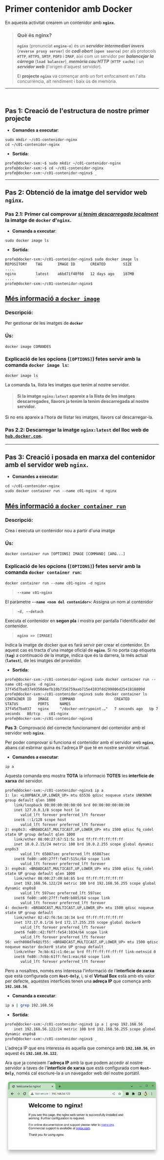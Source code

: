 # Primer contenidor amb Docker

En aquesta activitat crearem un contenidor amb **```nginx```**.

> ### Què és nginx?
>
> **```nginx```** (pronunciat **```engine-x```**) és un ***servidor intermediari invers*** (**```reverse proxy server```**) de ***codi obert*** (**```open source```**) per als protocols **```HTTP```**, **```HTTPS```**, **```SMTP```**, **```POP3```** i **```IMAP```**, així com un servidor per ***balancejar la càrrega*** (**```load balancer```**), ***memòria cau HTTP*** (**```HTTP cache```**) i un ***servidor web*** (l'origen d'aquest servidor).
> 
>El **projecte ```nginx```** va començar amb un fort enfocament en l'alta concurrència, alt rendiment i baix ús de memòria.

<hr>
<br>

## **Pas 1**: Creació de l'estructura de nostre primer projecte

* **Comandes a executar**:

```
sudo mkdir ~/c01-contenidor-nginx
cd ~/c01-contenidor-nginx
```

* **Sortida**:

```
profe@docker-sxm:~$ sudo mkdir ~/c01-contenidor-nginx
profe@docker-sxm:~$ cd ~/c01-contenidor-nginx
profe@docker-sxm:~/c01-contenidor-nginx$ _ 
```

<hr>

## **Pas 2**: Obtenció de la imatge del servidor web **```nginx```**.

### **Pas 2.1**: Primer cal comprovar <u>*si tenim descarregada localment*</u> la imatge de **```docker```** d'**```nginx```**.

* **Comanda a executar**:

```
sudo docker image ls
```

* **Sortida**:

```
profe@docker-sxm:~/c01-contenidor-nginx$ sudo docker image ls
REPOSITORY    TAG       IMAGE ID       CREATED        SIZE
....
nginx         latest    a6bd71f48f68   12 days ago    187MB
....
profe@docker-sxm:~/c01-contenidor-nginx$ 
```

## [Més informació a **```docker image```**](./files/opcions-de-les-comandes-docker.md#comanda-1-docker-image-comandes)

### Descripció:

Per gestionar de les imatges de **```docker```**

### Ús:

```
docker image COMANDES
```

### Explicació de les opcions (**```[OPTIONS]```**) fetes servir amb la comanda **```docker image ls```**: 

```
docker image ls
```

La comanda **```ls```**, llista les imatges que tenim al nostre servidor.

> #### Si la imatge **```nginx:latest```** apareix a la llista de les imatges descarregades, llavors ja tenim la tenim descarregada al nostre servidor.

Si no ens apareix a l'hora de llistar les imatges, llavors cal descarregar-la.

### **Pas 2.2**: Descarregar la imatge **```nginx:latest```** del lloc web de [**```hub.docker.com```**](https://hub.docker.com/).


<hr>

## **Pas 3**: Creació i posada en marxa del contenidor amb el servidor web **```nginx```**.

* **Comandes a executar**:

```
cd ~/c01-contenidor-nginx
sudo docker container run --name c01-nginx -d nginx
```

## [Més informació a **```docker container run```**](./files/opcions-de-les-comandes-docker.md#comanda-3-docker-container-run)

### Descripció:

Crea i executa un contenidor nou a partir d'una imatge

### Ús:

```
docker container run [OPTIONS] IMAGE [COMMAND] [ARG...]
```

### Explicació de les opcions (**```[OPTIONS]```**) fetes servir amb la comanda **```docker container run```**: 

```
docker container run --name c01-nginx -d nginx
```

> **```--name c01-nginx```**

El paràmetre **```--name <nom del contenidor>```**: Assigna un nom al contenidor


> **```-d, --detach```**

Executa el contenidor en **segon pla** i mostra per pantalla  l'identificador del contenidor.

> **```nginx => [IMAGE]```**
 
Indica la imatge de docker que es farà servir per crear el contenidor.
En aquest cas es tracta d'una imatge oficial de **```nginx```**. Si no porta cap etiqueta (**```tag```**) a continuació de la imatge, indica que és la darrera, la més actual (**```latest```**), de les imatges del proveïdor. 


* **Sortida**:

```
profe@docker-sxm:~/c01-contenidor-nginx$ sudo docker container run --name c01-nginx -d nginx
37f45d7ba037e9350d4efb10b7356759aab715e4103fdd299806d2541818809d
profe@docker-sxm:~/c01-contenidor-nginx$ sudo docker container ls
CONTAINER ID   IMAGE     COMMAND                  CREATED         STATUS         PORTS     NAMES
37f45d7ba037   nginx     "/docker-entrypoint.…"   7 seconds ago   Up 7 seconds   80/tcp    c01-nginx
profe@docker-sxm:~/c01-contenidor-nginx$ 
```

**Pas 3**: Comprovació del correcte funcionament del contenidor amb el servidor web **```nginx```**.

Per poder comprovar si funciona el contenidor amb el servidor web **```nginx```**, abans cal esbrinar quina és l'adreça IP que té en nostre servidor virtual.

* **Comandes a executar**:

```bash
ip a
```

Aquesta comanda ens mostra **TOTA** la informació **TOTES** les **interfície de xarxa** del servidor.

```
profe@docker-sxm:~/c01-contenidor-nginx$ ip a
1: lo: <LOOPBACK,UP,LOWER_UP> mtu 65536 qdisc noqueue state UNKNOWN group default qlen 1000
    link/loopback 00:00:00:00:00:00 brd 00:00:00:00:00:00
    inet 127.0.0.1/8 scope host lo
       valid_lft forever preferred_lft forever
    inet6 ::1/128 scope host 
       valid_lft forever preferred_lft forever
2: enp0s3: <BROADCAST,MULTICAST,UP,LOWER_UP> mtu 1500 qdisc fq_codel state UP group default qlen 1000
    link/ether 08:00:27:67:51:5c brd ff:ff:ff:ff:ff:ff
    inet 10.0.2.15/24 metric 100 brd 10.0.2.255 scope global dynamic enp0s3
       valid_lft 65087sec preferred_lft 65087sec
    inet6 fe80::a00:27ff:fe67:515c/64 scope link 
       valid_lft forever preferred_lft forever
3: enp0s8: <BROADCAST,MULTICAST,UP,LOWER_UP> mtu 1500 qdisc fq_codel state UP group default qlen 1000
    link/ether 08:00:27:d9:b8:85 brd ff:ff:ff:ff:ff:ff
    inet 192.168.56.122/24 metric 100 brd 192.168.56.255 scope global dynamic enp0s8
       valid_lft 597sec preferred_lft 597sec
    inet6 fe80::a00:27ff:fed9:b885/64 scope link 
       valid_lft forever preferred_lft forever
4: docker0: <BROADCAST,MULTICAST,UP,LOWER_UP> mtu 1500 qdisc noqueue state UP group default 
    link/ether 02:42:f6:54:10:34 brd ff:ff:ff:ff:ff:ff
    inet 172.17.0.1/16 brd 172.17.255.255 scope global docker0
       valid_lft forever preferred_lft forever
    inet6 fe80::42:f6ff:fe54:1034/64 scope link 
       valid_lft forever preferred_lft forever
56: veth808d7e6@if55: <BROADCAST,MULTICAST,UP,LOWER_UP> mtu 1500 qdisc noqueue master docker0 state UP group default 
    link/ether 7e:bb:61:c1:0e:ac brd ff:ff:ff:ff:ff:ff link-netnsid 0
    inet6 fe80::7cbb:61ff:fec1:eac/64 scope link 
       valid_lft forever preferred_lft forever
```

Pero a nosaltres, només ens interessa l'informació de l'**interfície de xarxa** que està configurada com **```Host-Only```**, i, si el **Virtual Box** està amb els valor per defecte, aquestes interfícies tenen una **adreça IP** que comença amb **```192.168.56```**.

* **Comanda a executar**:

```bash
ip a | grep 192.168.56
```

* **Sortida**:

```
profe@docker-sxm:~/c01-contenidor-nginx$ ip a | grep 192.168.56
    inet 192.168.56.122/24 metric 100 brd 192.168.56.255 scope global dynamic enp0s8
profe@docker-sxm:~/c01-contenidor-nginx$ _
```

L'adreça IP que ens interessa és aquella que comença amb **```192.168.56```**, en aquest és **```192.168.56.122```**.

Ara que ja coneixem l'**adreça IP** amb la que podem accedir al nostre servidor a taves de l'**interfície de xarxa** que està configurada com **```Host-Only```**, només cal escriure-la a un navegador web del nostre portàtil.


![Alt text](./images/image-001-welcome-nginx.png)

<!-- Allotjament d'algun contingut estàtic senzill -->

<!-- **Pas 2**: Descarrega dels fitxers del web site.

* **Comandes a executar**:

```
cd ~/c01-contenidor-nginx
sudo wget https://github.com/SMX-2022-2024/02-installacio-docker/raw/main/web-exemple.zip
```

* **Sortida**:

```
profe@docker-sxm:~/c01-contenidor-nginx$ cd ~/c01-contenidor-nginx
profe@docker-sxm:~/c01-contenidor-nginx$ sudo wget https://github.com/SMX-2022-2024/02-installacio-docker/raw/main/web-exemple.zip
--2023-12-02 19:54:05--  https://github.com/SMX-2022-2024/02-installacio-docker/raw/main/web-exemple.zip
Resolving github.com (github.com)... 140.82.121.4
Connecting to github.com (github.com)|140.82.121.4|:443... connected.
HTTP request sent, awaiting response... 302 Found
Location: https://raw.githubusercontent.com/SMX-2022-2024/02-installacio-docker/main/web-exemple.zip [following]
--2023-12-02 19:54:06--  https://raw.githubusercontent.com/SMX-2022-2024/02-installacio-docker/main/web-exemple.zip
Resolving raw.githubusercontent.com (raw.githubusercontent.com)... 185.199.110.133, 185.199.109.133, 185.199.108.133, ...
Connecting to raw.githubusercontent.com (raw.githubusercontent.com)|185.199.110.133|:443... connected.
HTTP request sent, awaiting response... 200 OK
Length: 1547642 (1.5M) [application/zip]
Saving to: ‘web-exemple.zip’

web-exemple.zip                    100%[================================================================>]   1.48M  5.69MB/s    in 0.3s    

2023-12-02 19:54:06 (5.69 MB/s) - ‘web-exemple.zip’ saved [1547642/1547642]

profe@docker-sxm:~/c01-contenidor-nginx$ 
```

<hr> 

<hr>

**Pas 2**: Descomprimir el fitxer zip descarregat.

* **Comandes a executar**:

```
sudo unzip web-exemple.zip
sudo mv web-exemple html
sudo chmod -R 777 ~/c01-contenidor-nginx/html
```

* **Sortida**:

```
profe@docker-sxm:~/c01-contenidor-nginx$ sudo unzip web-exemple.zip
Archive:  web-exemple.zip
   creating: web-exemple/
  inflating: web-exemple/vitae-sed-condimentum.html  
   creating: web-exemple/assets/
...
  inflating: web-exemple/images/pic01.jpg  
  inflating: web-exemple/images/pic02.jpg  
  inflating: web-exemple/images/avatar.jpg  
  inflating: web-exemple/images/pic04.jpg  
  inflating: web-exemple/rutrum-neque-accumsan.html  
  inflating: web-exemple/magna-sed-adipiscing.html  
  inflating: web-exemple/odio-congue-mattis.html

root@docker-sxm:~/c01-contenidor-nginx# ls -l
total 1516
drwxrwxr-x 4 root root    4096 Dec  2 18:34 web-exemple
-rw-r--r-- 1 root root 1547642 Dec  2 19:40 web-exemple.zip

root@docker-sxm:~/c01-contenidor-nginx# mv web-exemple html

root@docker-sxm:~/c01-contenidor-nginx# ls -l
total 1516
drwxrwxr-x 4 root root    4096 Dec  2 18:34 html
-rw-r--r-- 1 root root 1547642 Dec  2 19:40 web-exemple.zip

root@docker-sxm:~/c01-contenidor-nginx# ls -ld html
drwxrwxr-x 4 root root 4096 Dec  2 18:34 html

root@docker-sxm:~/c01-contenidor-nginx# chmod -R 777 ~/c01-contenidor-nginx/html

root@docker-sxm:~/c01-contenidor-nginx# ls -ld html
drwxrwxrwx 4 root root 4096 Dec  2 18:34 html
```

<hr>

**Pas 4**: Comprovació de l'estructura de fitxers

* **Comandes a executar**:

```
cd ~/c01-contenidor-nginx
tree -L 2
```

* **Sortida**:

```
profe@docker-sxm:~/c01-contenidor-nginx$ cd ~/c01-contenidor-nginx
profe@docker-sxm:~/c01-contenidor-nginx$ tree -L 2
.
├── html
│   ├── assets
│   ├── images
│   ├── index.html
│   ├── magna-sed-adipiscing.html
│   ├── odio-congue-mattis.html
│   ├── rutrum-neque-accumsan.html
│   ├── unic.html
│   └── vitae-sed-condimentum.html
└── web-exemple.zip

3 directories, 7 files
profe@docker-sxm:~/c01-contenidor-nginx$
```

<hr>

-->
